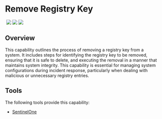 # Remove Registry Key
&nbsp;![](https://img.shields.io/badge/ID-C4501-blue)&nbsp;![](https://img.shields.io/badge/Phase-Eradication_%28P0004%29-blue)&nbsp;![](https://img.shields.io/badge/Category-Configuration-blue)
## Overview
This capability outlines the process of removing a registry key from a system. It includes steps for identifying the registry key to be removed, ensuring that it is safe to delete, and executing the removal in a manner that maintains system integrity. This capability is essential for managing system configurations during incident response, particularly when dealing with malicious or unnecessary registry entries.

## Tools
The following tools provide this capability:

- [SentinelOne](../tool/sentinelone/C4501.md)